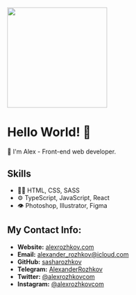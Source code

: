 <h1>
<img align='center' src="https://media.giphy.com/media/M9gbBd9nbDrOTu1Mqx/giphy.gif" width="230">
</h1>

# Hello World! 👋
👨‍ I'm Alex - Front-end web developer.

## Skills
- 👨‍💻 HTML, CSS, SASS 
- ⚙️  TypeScript, JavaScript, React
- 👁️ Photoshop, Illustrator, Figma

## My Contact Info:
* **Website:** [alexrozhkov.com](https://alexrozhkov.com "website")
* **Email:** [alexander_rozhkov@icloud.com](href="mailto:alexander_rozhkov@icloud.com "email")
* **GitHub:** [sasharozhkov](https://github.com/sasharozhkov "github")
* **Telegram:** [AlexanderRozhkov](https://t.me/AlexanderRozhkov "telegram")
* **Twitter:** [@alexrozhkovcom](https://twitter.com/alexrozhkovcom "twitter")
* **Instagram:** [@alexrozhkovcom](https://www.instagram.com/alexrozhkovcom "instagram")
